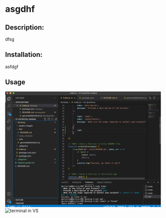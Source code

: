 # asgdhf
  ## Description: 
  dfsg
  ## Installation: 
  asfdgf
  ## Usage
  ![terminal in VS](../assets/images/screen-shot.jpeg)
  ![terminal in VS](../assets/images/video.gif)
